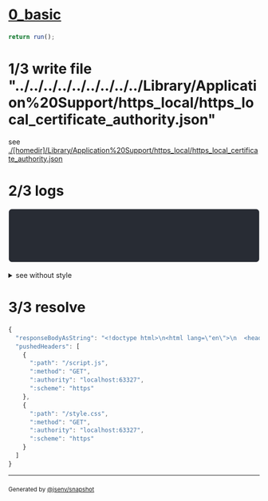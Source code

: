 # [0_basic](../../http2_push.test.mjs#L100)

```js
return run();
```

# 1/3 write file "../../../../../../../../../Library/Application%20Support/https_local/https_local_certificate_authority.json"

see [./[homedir]/Library/Application%20Support/https_local/https_local_certificate_authority.json](./[homedir]/Library/Application%20Support/https_local/https_local_certificate_authority.json)

# 2/3 logs

![img](log_group.svg)

<details>
  <summary>see without style</summary>

```console
server started at https://127.0.0.1
GET https://127.0.0.1/main.html
  Push /script.js
  Push /style.css
  200 OK
server stopping server (reason: not specified)
```

</details>


# 3/3 resolve

```js
{
  "responseBodyAsString": "<!doctype html>\n<html lang=\"en\">\n  <head>\n    <title>Basic website</title>\n    <link rel=\"icon\" href=\"data:,\" />\n  </head>\n\n  <body>\n    <link rel=\"stylesheet\" href=\"./style.css\" />\n    <script type=\"module\" src=\"./script.js\"></script>\n  </body>\n</html>\n",
  "pushedHeaders": [
    {
      ":path": "/script.js",
      ":method": "GET",
      ":authority": "localhost:63327",
      ":scheme": "https"
    },
    {
      ":path": "/style.css",
      ":method": "GET",
      ":authority": "localhost:63327",
      ":scheme": "https"
    }
  ]
}
```

---

<sub>
  Generated by <a href="https://github.com/jsenv/core/tree/main/packages/independent/snapshot">@jsenv/snapshot</a>
</sub>
